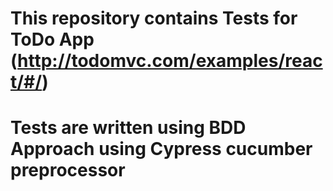 # This repository contains Tests for ToDo App (http://todomvc.com/examples/react/#/) 
# Tests are written using BDD Approach using Cypress cucumber preprocessor

